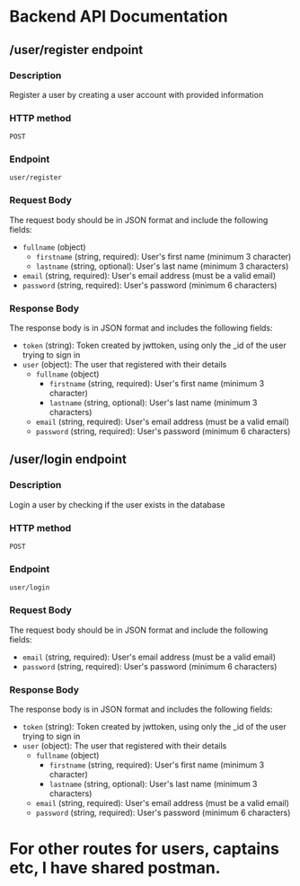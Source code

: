 # Backend API Documentation

## /user/register endpoint

### Description

Register a user by creating a user account with provided information

### HTTP method

`POST`

### Endpoint

`user/register`

### Request Body

The request body should be in JSON format and include the following fields:

- `fullname` (object)
  - `firstname` (string, required): User's first name (minimum 3 character)
  - `lastname` (string, optional): User's last name (minimum 3 characters)
- `email` (string, required): User's email address (must be a valid email)
- `password` (string, required): User's password (minimum 6 characters)

### Response Body

The response body is in JSON format and includes the following fields:

- `token` (string): Token created by jwttoken, using only the \_id of the user trying to sign in
- `user` (object): The user that registered with their details
  - `fullname` (object)
    - `firstname` (string, required): User's first name (minimum 3 character)
    - `lastname` (string, optional): User's last name (minimum 3 characters)
  - `email` (string, required): User's email address (must be a valid email)
  - `password` (string, required): User's password (minimum 6 characters)

## /user/login endpoint

### Description

Login a user by checking if the user exists in the database

### HTTP method

`POST`

### Endpoint

`user/login`

### Request Body

The request body should be in JSON format and include the following fields:

- `email` (string, required): User's email address (must be a valid email)
- `password` (string, required): User's password (minimum 6 characters)

### Response Body

The response body is in JSON format and includes the following fields:

- `token` (string): Token created by jwttoken, using only the \_id of the user trying to sign in
- `user` (object): The user that registered with their details
  - `fullname` (object)
    - `firstname` (string, required): User's first name (minimum 3 character)
    - `lastname` (string, optional): User's last name (minimum 3 characters)
  - `email` (string, required): User's email address (must be a valid email)
  - `password` (string, required): User's password (minimum 6 characters)

# For other routes for users, captains etc, I have shared postman.
